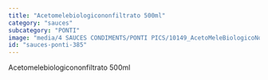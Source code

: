 ```yaml
---
title: "Acetomelebiologicononfiltrato 500ml"
category: "sauces"
subcategory: "PONTI"
image: "media/4 SAUCES CONDIMENTS/PONTI PICS/10149_AcetoMeleBiologicoNonFiltrato_500ml.jpg"
id: "sauces-ponti-385"
---
```


Acetomelebiologicononfiltrato 500ml
